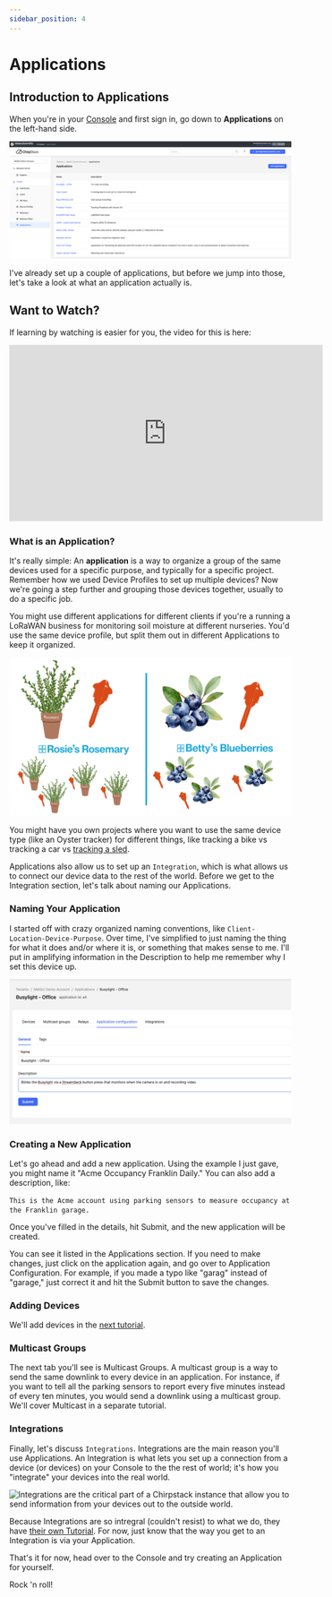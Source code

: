 ```yaml
---
sidebar_position: 4
---
```

# Applications 

## Introduction to Applications

When you're in your [Console](https://console.meteoscientific.com/front/login) and first sign in, go down to **Applications** on the left-hand side. 

<div style={{
  display: 'flex',
  justifyContent: 'center',
  margin: '20px auto'
}}>
  <img 
    src="/images/tutorial-basics/004-set-up-applications/chirpstack-applications.png"
    alt="Adding a pre-loaded Device Profile Template in the Chirpstack MeteoScientific LNS"
    style={{
      maxWidth: '800px',
      width: '100%',
      borderRadius: '8px',
      border: '4px solid var(--metsci-primary)',
      boxShadow: '0 4px 12px rgba(217, 74, 24, 0.15)',
    }}
  />
</div>

I've already set up a couple of applications, but before we jump into those, let's take a look at what an application actually is.

## Want to Watch?

If learning by watching is easier for you, the video for this is here:
<iframe width="560" height="315" src="https://www.youtube.com/embed/if3FsIUoInk?si=hyjZ2ct_pzykOtks" title="YouTube video player" frameborder="0" allow="accelerometer; autoplay; clipboard-write; encrypted-media; gyroscope; picture-in-picture; web-share" referrerpolicy="strict-origin-when-cross-origin" allowfullscreen></iframe>

### What is an Application?

It's really simple:  An **application** is a way to organize a group of the same devices used for a specific purpose, and typically for a specific project.  Remember how we used Device Profiles to set up multiple devices?  Now we're going a step further and grouping those devices together, usually to do a specific job.

You might use different applications for different clients if you're a running a LoRaWAN business for monitoring soil moisture at different nurseries.   You'd use the same device profile, but split them out in different Applications to keep it organized.

<div style={{
  display: 'flex',
  justifyContent: 'center',
  margin: '20px auto'
}}>
  <img 
    src="/images/tutorial-basics/004-set-up-applications/rosemary-vs-blueberry-soil-moisture-application-chirpstack-helium.png"
    alt="Using different applications in Helium Chirpstack to have the same device do different jobs and organize your devices. "
    style={{
      maxWidth: '800px',
      width: '100%',
      borderRadius: '8px',
      border: '4px solid var(--metsci-primary)',
      boxShadow: '0 4px 12px rgba(217, 74, 24, 0.15)',
    }}
  />
</div>

You might have you own projects where you want to use the same device type (like an Oyster tracker) for different things, like tracking a bike vs tracking a car vs [tracking a sled](https://sled.meteoscientific.com).

Applications also allow us to set up an `Integration`, which is what allows us to connect our device data to the rest of the world.  Before we get to the Integration section, let's talk about naming our Applications.

### Naming Your Application

I started off with crazy organized naming conventions, like `Client-Location-Device-Purpose`.  Over time, I've simplified to just naming the thing for what it does and/or where it is, or something that makes sense to me.  I'll put in amplifying information in the Description to help me remember why I set this device up.

<div style={{
  display: 'flex',
  justifyContent: 'center',
  margin: '20px auto'
}}>
  <img 
    src="/images/tutorial-basics/004-set-up-applications/application-name-description.png"
    alt="The name and description in a ChirpStack application can be really helpful for you to keep things organized and remember why you set it up in the first place."
    style={{
      maxWidth: '800px',
      width: '100%',
      borderRadius: '8px',
      border: '4px solid var(--metsci-primary)',
      boxShadow: '0 4px 12px rgba(217, 74, 24, 0.15)',
    }}
  />
</div>

### Creating a New Application

Let's go ahead and add a new application. Using the example I just gave, you might name it "Acme Occupancy Franklin Daily." You can also add a description, like:

```This is the Acme account using parking sensors to measure occupancy at the Franklin garage.```

Once you've filled in the details, hit Submit, and the new application will be created. 

You can see it listed in the Applications section. If you need to make changes, just click on the application again, and go over to Application Configuration. For example, if you made a typo like "garag" instead of "garage," just correct it and hit the Submit button to save the changes.

### Adding Devices
We'll add devices in the [next tutorial](./adding-a-device). 

### Multicast Groups
The next tab you'll see is Multicast Groups. A multicast group is a way to send the same downlink to every device in an application. For instance, if you want to tell all the parking sensors to report every five minutes instead of every ten minutes, you would send a downlink using a multicast group.  We'll cover Multicast in a separate tutorial.

### Integrations
Finally, let's discuss `Integrations`. Integrations are the main reason you'll use Applications.  An Integration is what lets you set up a connection from a device (or devices) on your Console to the the rest of world; it's how you "integrate" your devices into the real world.

<div style={{
  display: 'flex',
  justifyContent: 'center',
  margin: '20px auto'
}}>
  <img 
    src="/images/tutorial-basics/004-set-up-applications/application-integrations.png"
    alt="Integrations are the critical part of a Chirpstack instance that allow you to send information from your devices out to the outside world."
    style={{
      maxWidth: '800px',
      width: '100%',
      borderRadius: '8px',
      border: '4px solid var(--metsci-primary)',
      boxShadow: '0 4px 12px rgba(217, 74, 24, 0.15)',
    }}
  />
</div>

Because Integrations are so intregral (couldn't resist) to what we do, they have [their own Tutorial](./chirpstack-integrations).  For now, just know that the way you get to an Integration is via your Application.

That's it for now, head over to the Console and try creating an Application for yourself.

Rock 'n roll!

<ConsoleButton />
